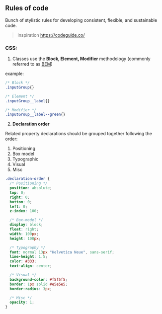 ## Rules of code

Bunch of stylistic rules for developing consistent, flexible, and sustainable code.

> Inspiration
> https://codeguide.co/

### CSS:

1. Classes use the **Block, Element, Modifier** methodology (commonly referred to as [BEM](https://en.bem.info/method))


example:
```css
/* Block */
.inputGroup{}

/* Element */
.inputGroup__label{}

/* Modifier */
.inputGroup__label--green{}
```

2.  **Declaration order**

Related property declarations should be grouped together following the order:

1.  Positioning
2.  Box model
3.  Typographic
4.  Visual
5.  Misc

```css
.declaration-order {
  /* Positioning */
  position: absolute;
  top: 0;
  right: 0;
  bottom: 0;
  left: 0;
  z-index: 100;

  /* Box-model */
  display: block;
  float: right;
  width: 100px;
  height: 100px;

  /* Typography */
  font: normal 13px "Helvetica Neue", sans-serif;
  line-height: 1.5;
  color: #333;
  text-align: center;

  /* Visual */
  background-color: #f5f5f5;
  border: 1px solid #e5e5e5;
  border-radius: 3px;

  /* Misc */
  opacity: 1;
}
```